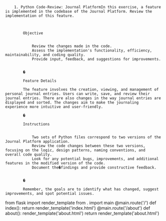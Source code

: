 
		1. Python Code-Review: Journal PlatformIn this exercise, a feature is implemented in the codebase of the Journal Platform. Review the implementation of this feature.

			
			
			Objective
			
			
				Review the changes made in the code.
				Assess the implementation's functionality, efficiency, maintainability, and coding quality.
				Provide input, feedback, and suggestions for improvements.
			
			
			�
			
			Feature Details
			
			The feature involves the creation, viewing, and management of personal journal entries. Users can write, save, and review their journal entries. There are also changes in the way journal entries are displayed and sorted. The changes aim to make the journaling experience more intuitive and user-friendly.
			
			�
			
			Instructions
			
			
				Two sets of Python files correspond to two versions of the Journal Platform application.
				Review the code changes between these two versions, focusing on the logic, design patterns, naming conventions, and overall code quality.
				Look for any potential bugs, improvements, and additional features in the modified version of the code.
				Document the�findings and provide constructive feedback.
			
			
			�
			
			Remember, the goals are to identify what has changed, suggest improvements, and spot potential issues.
			
	
from flask import render_template
from . import main
@main.route('/')
def index():
    return render_template('index.html')
@main.route('/about')
def about():
    render_template('about.html')
    return render_template('about.html')
